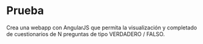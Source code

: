 # Prueba
Crea una webapp con AngularJS que permita la visualización y completado de cuestionarios de N preguntas de tipo VERDADERO / FALSO.
